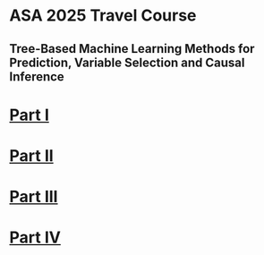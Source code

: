 # ASA 2025 Travel Course
## Tree-Based Machine Learning Methods for Prediction, Variable Selection and Causal Inference
# [Part I](https://luminwin.github.io/ASAtravel/presentationPartI.html)
# [Part II](https://luminwin.github.io/ASAtravel/presentationPartII.html)
# [Part III](https://luminwin.github.io/ASAtravel/presentationPartIII.html)
# [Part IV](https://luminwin.github.io/ASAtravel/presentationPartIV.html)
